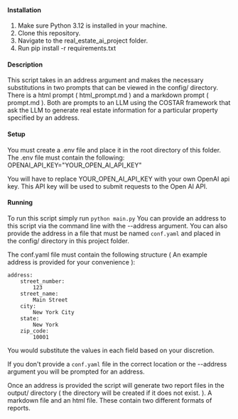 #### Installation ####
1. Make sure Python 3.12 is installed in your machine.
2. Clone this repository.
3. Navigate to the real_estate_ai_project folder.
4. Run pip install -r requirements.txt

#### Description ####
This script takes in an address argument and makes the necessary substitutions
in two prompts that can be viewed in the config/ directory. There is a html prompt ( html_prompt.md )
and a markdown prompt ( prompt.md ). Both are prompts to an LLM using the COSTAR framework
that ask the LLM to generate real estate information for a particular property specified by an address.

#### Setup ####
You must create a .env file and place it in the root directory of this folder.
The .env file must contain the following:
OPENAI_API_KEY="YOUR_OPEN_AI_API_KEY"

You will have to replace YOUR_OPEN_AI_API_KEY with your own OpenAI api key.
This API key will be used to submit requests to the Open AI API.

#### Running ####
To run this script simply run ```python main.py```
You can provide an address to this script via the command line with the --address argument.
You can also provide the address in a file that must be named `conf.yaml` and placed in 
the config/ directory in this project folder.

The conf.yaml file must contain the following structure ( An example address is provided for your convenience ):
```
address:
    street_number:
        123 
    street_name:
        Main Street
    city:
        New York City
    state:
        New York
    zip_code:
        10001
```
You would substitute the values in each field based on your discretion.

If you don't provide a `conf.yaml` file in the correct location or the --address argument
you will be prompted for an address. 

Once an address is provided the script will generate two report files in the output/ directory 
( the directory will be created if it does not exist. ). A markdown file and an html file. 
These contain two different formats of reports.